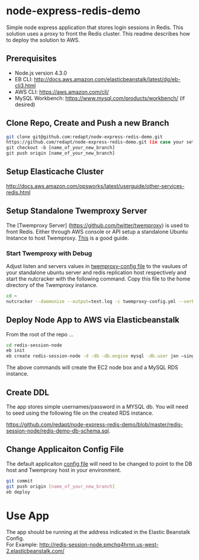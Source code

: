 # node-express-redis-demo
Simple node express application that stores login sessions in Redis.  This solution uses a proxy to front the Redis cluster. This readme describes how to deploy the solution to AWS.

## Prerequisites
+ Node.js version 4.3.0
+ EB CLI: http://docs.aws.amazon.com/elasticbeanstalk/latest/dg/eb-cli3.html
+ AWS CLI: https://aws.amazon.com/cli/
+ MySQL Workbench:  https://www.mysql.com/products/workbench/ (if desired)

## Clone Repo, Create and Push a new Branch
```bash
git clone git@github.com:redapt/node-express-redis-demo.git
https://github.com/redapt/node-express-redis-demo.git (in case your set up differently)
git checkout -b [name_of_your_new_branch]
git push origin [name_of_your_new_branch]
```
## Setup Elasticache Cluster
http://docs.aws.amazon.com/opsworks/latest/userguide/other-services-redis.html

## Setup Standalone Twemproxy Server
The [Twemproxy Server] (https://github.com/twitter/twemproxy) is used to front Redis. 
Either through AWS console or API setup a standalone Ubuntu Instance to host Twemproxy. [This](http://www.icchasethi.com/setting-up-horizontal-scaling-with-redis-using-twemproxy-elasticache-and-ec2/) is a good guide.

### Start Twemproxy with Debug 
Adjust listen and servers values in [twemproxy-config file](https://github.com/redapt/node-express-redis-demo/blob/master/twemproxy/twemproxy-config.yml) to the vaulues of your standalone ubuntu server and redis replication host respectively and start the nutcracker with the following command. Copy this file to the home directory of the Twemproxy instance.
```bash
cd ~
nutcracker --daemonize --output=test.log -c twemproxy-config.yml --verbose=11
```
##  Deploy Node App to AWS via Elasticbeanstalk

From the root of the repo ...

```bash
cd redis-session-node
eb init
eb create redis-session-node -d -db -db.engine mysql -db.user jon —single
```
The above commands will create the EC2 node box and a MySQL RDS instance.

## Create DDL

The app stores simple usernames/password in a MYSQL db. You will need to seed using the following file on the created RDS instance.

https://github.com/redapt/node-express-redis-demo/blob/master/redis-session-node/redis-demo-db-schema.sql.  

## Change Applicaiton Config File

The default applicaiton [config file](https://github.com/redapt/node-express-redis-demo/blob/master/redis-session-node/config/default.json)  will need to be changed to point to the DB host and Twemproxy host in your environment.

```bash
git commit
git push origin [name_of_your_new_branch]
eb deploy
```

# Use App
The app should be running at the address indicated in the Elastic Beanstalk Config.  
For Example: http://redis-session-node.pmchq4hrnn.us-west-2.elasticbeanstalk.com/


